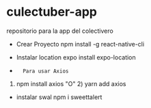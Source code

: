# culectuber-app
repositorio para la app del colectivero
-	Crear Proyecto
 npm install -g react-native-cli


-	Instalar location
 expo install expo-location


-		Para usar Axios 
1) npm install axios   "O"   2) yarn add axios


-	instalar swal
  npm i sweettalert
